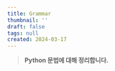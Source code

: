 ```yaml
---
title: Grammar
thumbnail: ''
draft: false
tags: null
created: 2024-03-17
---
```



 > 
 > **Python 문법에 대해 정리합니다.**
